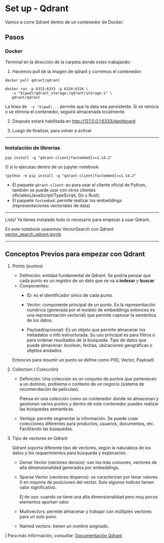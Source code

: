 # Set up - Qdrant

Vamos a corre Qdrant dentro de un contenedor de Docker:

## Pasos 

### Docker

Terminal en la dirección de la carpeta donde estes trabajando:
1. Hacemos pull de la imagen de qdrant y corremos el contenedor:

```
docker pull qdrant/qdrant
```
```
docker run -p 6333:6333 -p 6334:6334 \
   -v "$(pwd)/qdrant_storage:/qdrant/storage:z" \
   qdrant/qdrant
```
La línea de ``` -v "$(pwd)...``` permite que la data sea persistente. Si se reinicia o se elimina el contenedor, seguirá almacenada localmente.

2. Después estará habilitada en http://127.0.0.1:6333/dashboard

3. Luego de finalizar, para volver a activar
---
### Instalación de librerías

```
pip install -q "qdrant-client[fastembed]>=1.14.2"
```
O si lo ejecutas dentro de un jupyter notebook:
```
!python -m pip install -q "qdrant-client[fastembed]>=1.14.2"
```

- El paquete `qdrant-client`: es para usar el cliente oficial de Python, también se puede usar con otros clientes oficiales(JavaScript/TypeScript, Go y Rust).  
- El paquete `fastembed`: permite realizar los embeddings (representaciones vectoriales de data) 
---
Listo! Ya tienes instalado todo lo necesario para empezar a usar Qdrant.


En este notebook usaremos VectorSearch con Qdrant [vector_search_qdrant.ipynb]()

--- 

## Conceptos Previos para empezar con Qdrant

1. Points (puntos)
   - Definición: entidad fundamental de Qdrant.
   Se podría pensar que cada punto es un registro de un dato que se va a **indexar** y **buscar**
   - Componentes:
      - ID: es el identificador único de cada punto.

      - Vector: componente principal de un punto. Es la representación numérica (generada por el modelo de embeddings entonces es una representación vectorial) que permite capturar la semántica de los datos.

      - Payload(opcional): Es un objeto que permite almacenar los metadatos o info estructurada. Su uso principal es para filtros o para ordenar resultados de la búsqueda. 
      Tipo de datos que puede almacenar: boolean, fechas, ubicaciones geográficas o objetos anidados.

   Entonces para resumir un punto se define como P(ID, Vector, Payload)

2. Collection ( Colección) 
   - Definición: Una colección es un conjunto de puntos que pertenecen a un dominio, problema o contexto de un negocio (sistema de recomendación de películas).


      Piensa en una colección como un contenedor donde se almacenan y gestionan varios puntos y dentro de este contenedor puedes realizar las búsquedas semánticas.

   - Ventaja: permite segmentar la información. Se puede crear colecciones diferentes para productos, usuarios, documentos, etc. Facilitando las búsquedas.


3. Tipo de vectores en Qdrant

   Qdrant soporta diferente tipo de vectores, según la naturaleza de los datos y los requerimientos para búsqueda y exploración.
   - Dense Vector (vectores densos): son los más comunes, vectores de alta dimensionalidad generados por embeddings. 

   - Sparse Vector (vectores disperos): se caracterizan por tener valores 0 en mayoría de posiciones del vector. Solo algunos índices tienen valor significativo. <p>
   Ej de uso: cuando se tiene una alta dimensionalidad pero muy pocos elementos aportan valor.

   - Multivectors: permite almacenar y trabajar con múltiples vectores para un solo puno.

   - Named vectors: tienen un nombre asignado.   

|
Para más información, consultar: [Documentación Qdrant](https://qdrant.tech/documentation/concepts/)